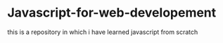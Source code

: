 # Javascript-for-web-developement
 this is a repository in which i have learned javascript from scratch 
